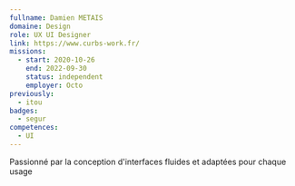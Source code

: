 ```yaml
---
fullname: Damien METAIS
domaine: Design
role: UX UI Designer
link: https://www.curbs-work.fr/
missions:
  - start: 2020-10-26
    end: 2022-09-30
    status: independent
    employer: Octo
previously:
  - itou
badges:
  - segur
competences:
  - UI
---
```

Passionné par la conception d'interfaces fluides et adaptées pour chaque usage